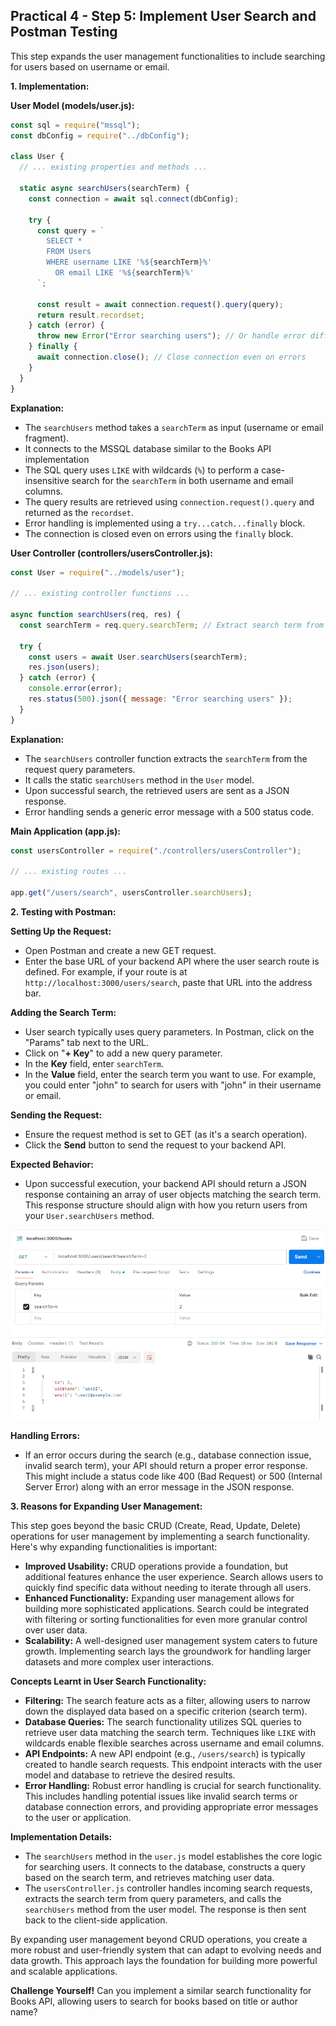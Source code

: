 ## Practical 4 - Step 5: Implement User Search and Postman Testing

This step expands the user management functionalities to include searching for users based on username or email.

**1. Implementation:**

**User Model (models/user.js):**

```javascript
const sql = require("mssql");
const dbConfig = require("../dbConfig");

class User {
  // ... existing properties and methods ...

  static async searchUsers(searchTerm) {
    const connection = await sql.connect(dbConfig);

    try {
      const query = `
        SELECT *
        FROM Users
        WHERE username LIKE '%${searchTerm}%'
          OR email LIKE '%${searchTerm}%'
      `;

      const result = await connection.request().query(query);
      return result.recordset;
    } catch (error) {
      throw new Error("Error searching users"); // Or handle error differently
    } finally {
      await connection.close(); // Close connection even on errors
    }
  }
}
```

**Explanation:**

- The `searchUsers` method takes a `searchTerm` as input (username or email fragment).
- It connects to the MSSQL database similar to the Books API implementation
- The SQL query uses `LIKE` with wildcards (`%`) to perform a case-insensitive search for the `searchTerm` in both username and email columns.
- The query results are retrieved using `connection.request().query` and returned as the `recordset`.
- Error handling is implemented using a `try...catch...finally` block.
- The connection is closed even on errors using the `finally` block.

**User Controller (controllers/usersController.js):**

```javascript
const User = require("../models/user");

// ... existing controller functions ...

async function searchUsers(req, res) {
  const searchTerm = req.query.searchTerm; // Extract search term from query params

  try {
    const users = await User.searchUsers(searchTerm);
    res.json(users);
  } catch (error) {
    console.error(error);
    res.status(500).json({ message: "Error searching users" });
  }
}
```

**Explanation:**

- The `searchUsers` controller function extracts the `searchTerm` from the request query parameters.
- It calls the static `searchUsers` method in the `User` model.
- Upon successful search, the retrieved users are sent as a JSON response.
- Error handling sends a generic error message with a 500 status code.

**Main Application (app.js):**

```javascript
const usersController = require("./controllers/usersController");

// ... existing routes ...

app.get("/users/search", usersController.searchUsers);
```

**2. Testing with Postman:**

**Setting Up the Request:**

- Open Postman and create a new GET request.
- Enter the base URL of your backend API where the user search route is defined. For example, if your route is at `http://localhost:3000/users/search`, paste that URL into the address bar.

**Adding the Search Term:**

- User search typically uses query parameters. In Postman, click on the "Params" tab next to the URL.
- Click on "**+ Key**" to add a new query parameter.
- In the **Key** field, enter `searchTerm`.
- In the **Value** field, enter the search term you want to use. For example, you could enter "john" to search for users with "john" in their username or email.

**Sending the Request:**

- Ensure the request method is set to GET (as it's a search operation).
- Click the **Send** button to send the request to your backend API.

**Expected Behavior:**

- Upon successful execution, your backend API should return a JSON response containing an array of user objects matching the search term. This response structure should align with how you return users from your `User.searchUsers` method.

![User Search Postman Testing](./screenshots/1_postman_testing.png)

**Handling Errors:**

- If an error occurs during the search (e.g., database connection issue, invalid search term), your API should return a proper error response. This might include a status code like 400 (Bad Request) or 500 (Internal Server Error) along with an error message in the JSON response.

**3. Reasons for Expanding User Management:**

This step goes beyond the basic CRUD (Create, Read, Update, Delete) operations for user management by implementing a search functionality. Here's why expanding functionalities is important:

- **Improved Usability:** CRUD operations provide a foundation, but additional features enhance the user experience. Search allows users to quickly find specific data without needing to iterate through all users.
- **Enhanced Functionality:** Expanding user management allows for building more sophisticated applications. Search could be integrated with filtering or sorting functionalities for even more granular control over user data.
- **Scalability:** A well-designed user management system caters to future growth. Implementing search lays the groundwork for handling larger datasets and more complex user interactions.

**Concepts Learnt in User Search Functionality:**

- **Filtering:** The search feature acts as a filter, allowing users to narrow down the displayed data based on a specific criterion (search term).
- **Database Queries:** The search functionality utilizes SQL queries to retrieve user data matching the search term. Techniques like `LIKE` with wildcards enable flexible searches across username and email columns.
- **API Endpoints:** A new API endpoint (e.g., `/users/search`) is typically created to handle search requests. This endpoint interacts with the user model and database to retrieve the desired results.
- **Error Handling:** Robust error handling is crucial for search functionality. This includes handling potential issues like invalid search terms or database connection errors, and providing appropriate error messages to the user or application.

**Implementation Details:**

- The `searchUsers` method in the `user.js` model establishes the core logic for searching users. It connects to the database, constructs a query based on the search term, and retrieves matching user data.
- The `usersController.js` controller handles incoming search requests, extracts the search term from query parameters, and calls the `searchUsers` method from the user model. The response is then sent back to the client-side application.

By expanding user management beyond CRUD operations, you create a more robust and user-friendly system that can adapt to evolving needs and data growth. This approach lays the foundation for building more powerful and scalable applications.

**Challenge Yourself!**
Can you implement a similar search functionality for Books API, allowing users to search for books based on title or author name?
